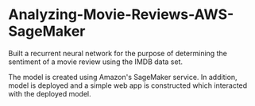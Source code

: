 # Analyzing-Movie-Reviews-AWS-SageMaker
Built a recurrent neural network for the purpose of determining the sentiment of a movie review using the IMDB data set.

The model is created using Amazon's SageMaker service. In addition, model is deployed and a simple web app is constructed which interacted with the deployed model.
